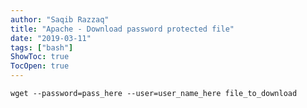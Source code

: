 ```yaml
---
author: "Saqib Razzaq"
title: "Apache - Download password protected file"
date: "2019-03-11"
tags: ["bash"]
ShowToc: true
TocOpen: true
---
```


`wget --password=pass_here --user=user_name_here file_to_download`